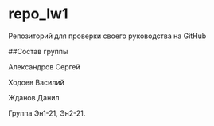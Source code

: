# repo_lw1
Репозиторий для проверки своего руководства на GitHub

##Состав группы

Александров Сергей

Ходоев Василий

Жданов Данил

Группа Эн1-21, Эн2-21.
